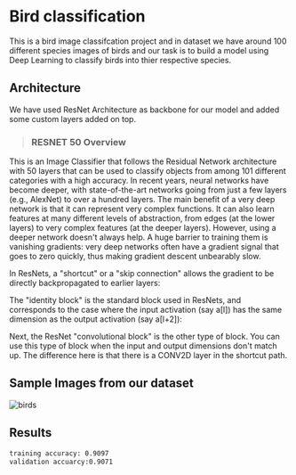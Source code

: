 # Bird classification

This is a bird image classifcation project and in dataset we have around 100 different species images of birds and our task is to build a model using Deep Learning to classify birds into thier respective species.


## Architecture
We have used ResNet Architecture as backbone for our model and added some custom layers added on top.

>### RESNET 50 Overview

This is an Image Classifier that follows the Residual Network architecture with 50 layers that can be used to classify objects from among 101 different categories with a high accuracy. In recent years, neural networks have become deeper, with state-of-the-art networks going from just a few layers (e.g., AlexNet) to over a hundred layers. The main benefit of a very deep network is that it can represent very complex functions. It can also learn features at many different levels of abstraction, from edges (at the lower layers) to very complex features (at the deeper layers). However, using a deeper network doesn't always help. A huge barrier to training them is vanishing gradients: very deep networks often have a gradient signal that goes to zero quickly, thus making gradient descent unbearably slow.


In ResNets, a "shortcut" or a "skip connection" allows the gradient to be directly backpropagated to earlier layers:


The "identity block" is the standard block used in ResNets, and corresponds to the case where the input activation (say a[l]) has the same dimension as the output activation (say a[l+2]):


Next, the ResNet "convolutional block" is the other type of block. You can use this type of block when the input and output dimensions don't match up. The difference here is that there is a CONV2D layer in the shortcut path.

## Sample Images from our dataset

![birds](https://user-images.githubusercontent.com/82788246/143440163-8d2d1f80-a3de-4ec9-a454-a5bd74bed067.png)

## Results
```bash
training accuracy: 0.9097 
validation accuarcy:0.9071
